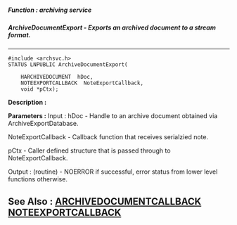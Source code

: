 ##### Function : archiving service
##### ArchiveDocumentExport - Exports an archived document to a stream format.
---
```
#include <archsvc.h>
STATUS LNPUBLIC ArchiveDocumentExport(

	HARCHIVEDOCUMENT  hDoc,
	NOTEEXPORTCALLBACK  NoteExportCallback,
	void *pCtx);
```
**Description :**



**Parameters :**
Input :
hDoc  -  Handle to an archive document obtained via ArchiveExportDatabase.

NoteExportCallback  -  Callback function that receives serialzied note.

pCtx  -  Caller defined structure that is passed through to NoteExportCallback.

Output :
(routine)  -  NOERROR if successful, error status from lower level functions otherwise.



**See Also :**
[ARCHIVEDOCUMENTCALLBACK](/reference/Data/ARCHIVEDOCUMENTCALLBACK)
[NOTEEXPORTCALLBACK](/reference/Data/NOTEEXPORTCALLBACK)
---
